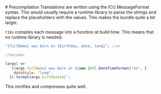# Precompilation
Translations are written using the ICU MessageFormat syntax. This would usually require a runtime library to parse the strings and replace the placeholders with the values. This makes the bundle quite a bit larger.

`t18s` compiles each message into a function at build time. This means that no runtime library is needed.

```js
"{fullName} was born on {birthday, date, long}"; //en

//becomes

(args) =>
  `${args.fullName} was born on ${new Intl.DateTimeFormat("en", {
    dateStyle: "long",
  }).format(args.birthDate)}`;
```

This minifies and compresses quite well.